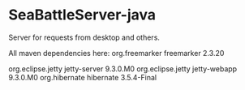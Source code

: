 # SeaBattleServer-java
Server for requests from desktop and others.

All maven dependencies here: 
<dependency>
    <groupId>org.freemarker</groupId>
    <artifactId>freemarker</artifactId>
    <version>2.3.20</version>
</dependency>

<dependency>
    <groupId>org.eclipse.jetty</groupId>
    <artifactId>jetty-server</artifactId>
    <version>9.3.0.M0</version>
</dependency>

<dependency>
    <groupId>org.eclipse.jetty</groupId>
    <artifactId>jetty-webapp</artifactId>
    <version>9.3.0.M0</version>
</dependency>

<dependency>
    <groupId>org.hibernate</groupId>
    <artifactId>hibernate</artifactId>
    <version>3.5.4-Final</version>
</dependency>
